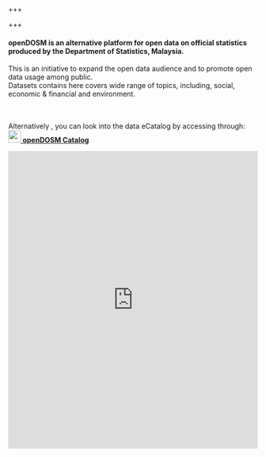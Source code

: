 +++

+++
#### **openDOSM** is an alternative platform for open data on official statistics produced by the Department of Statistics, Malaysia.

This is an initiative to expand the open data audience and to promote open data usage among public.  
Datasets contains here covers wide range of topics, including, social, economic & financial and environment.


<br><br>
Alternatively , you can look into the data eCatalog by accessing through: <br>
[<img src="https://s18955.pcdn.co/wp-content/uploads/2018/02/github.png" width="25"/>](http://statsgen.cloud/openDOSM/resources.html)[ **openDOSM Catalog**](http://statsgen.cloud/openDOSM/resources.html)



<div data-type="AwesomeTableView" data-hide-filters="false" data-filters="" data-viewID="-Mom5od9PnCXmfFGZhZG"></div>

<iframe
  src="https://htmlpreview.github.io/?https://github.com/DOSM-GitHub/opendosm/blob/master/tutorial/MYSIDC_URL_to_Python.html"
  style="width:100%; height:600px;"
  frameborder="0"
></iframe>
